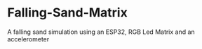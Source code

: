 # Falling-Sand-Matrix
A falling sand simulation using an ESP32, RGB Led Matrix and an accelerometer 
